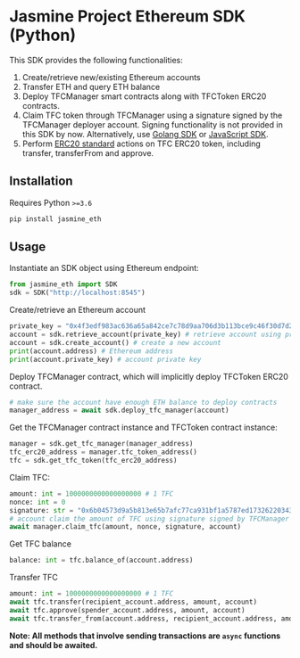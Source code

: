 # Jasmine Project Ethereum SDK (Python)

This SDK provides the following functionalities: 
1. Create/retrieve new/existing Ethereum accounts
2. Transfer ETH and query ETH balance
3. Deploy TFCManager smart contracts along with TFCToken ERC20 contracts.
4. Claim TFC token through TFCManager using a signature signed by the TFCManager deployer account.
Signing functionality is not provided in this SDK by now. 
Alternatively, use [Golang SDK](https://github.com/Troublor/jasmine-eth-go) or [JavaScript SDK](https://github.com/Troublor/jasmine-eth-go).
5. Perform [ERC20 standard](https://eips.ethereum.org/EIPS/eip-20) actions on TFC ERC20 token, including transfer, transferFrom and approve.

## Installation

Requires Python `>=3.6`

```bash
pip install jasmine_eth
```

## Usage

Instantiate an SDK object using Ethereum endpoint: 
```python
from jasmine_eth import SDK
sdk = SDK("http://localhost:8545")
```

Create/retrieve an Ethereum account
```python
private_key = "0x4f3edf983ac636a65a842ce7c78d9aa706d3b113bce9c46f30d7d21715b23b1d"
account = sdk.retrieve_account(private_key) # retrieve account using private key
account = sdk.create_account() # create a new account
print(account.address) # Ethereum address
print(account.private_key) # account private key
```

Deploy TFCManager contract, which will implicitly deploy TFCToken ERC20 contract. 
```python
# make sure the account have enough ETH balance to deploy contracts
manager_address = await sdk.deploy_tfc_manager(account) 
```

Get the TFCManager contract instance and TFCToken contract instance:
```python
manager = sdk.get_tfc_manager(manager_address)
tfc_erc20_address = manager.tfc_token_address()
tfc = sdk.get_tfc_token(tfc_erc20_address)
```

Claim TFC: 
```python
amount: int = 1000000000000000000 # 1 TFC
nonce: int = 0
signature: str = "0x6b04573d9a5b813e65b7afc77ca931bf1a5787ed1732622034355c75b39fe934194501f3431b2fed46581eaa486cdb636eebcb7f852d2105af4a4b53a25dd27e1c"
# account claim the amount of TFC using signature signed by TFCManager deployer
await manager.claim_tfc(amount, nonce, signature, account)
```

Get TFC balance
```python
balance: int = tfc.balance_of(account.address)
```

Transfer TFC
```python
amount: int = 1000000000000000000 # 1 TFC
await tfc.transfer(recipient_account.address, amount, account)
await tfc.approve(spender_account.address, amount, account)
await tfc.transfer_from(account.address, recipient_account.address, amount, spender_account)
```

**Note: All methods that involve sending transactions are `async` functions and should be awaited.**